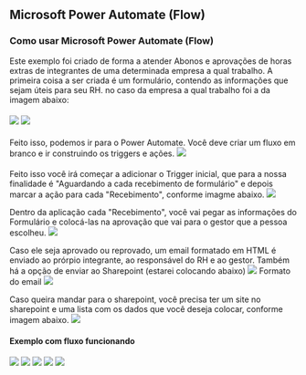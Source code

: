 ## Microsoft Power Automate (Flow)
### Como usar Microsoft Power Automate (Flow)
Este exemplo foi criado de forma a atender Abonos e aprovações de horas extras de integrantes de uma determinada empresa a qual trabalho.
A primeira coisa a ser criada é um formulário, contendo as informações que sejam úteis para seu RH. no caso da empresa a qual trabalho foi a da imagem abaixo:
####  
![](https://github.com/msoaresrocha/Microsoft-Power-Automate-Flow-/blob/main/MD/2020-12-04%2013_57_44-Microsoft%20Forms.png)
![](https://github.com/msoaresrocha/Microsoft-Power-Automate-Flow-/blob/main/MD/2020-12-04%2013_58_02-Microsoft%20Forms.png)

####  
Feito isso, podemos ir para o Power Automate.
Você deve criar um fluxo em branco e ir construindo os triggers e ações.
![](https://github.com/msoaresrocha/Microsoft-Power-Automate-Flow-/blob/main/MD/2020-12-04%2014_24_37-Gerenciar%20seus%20fluxos%20_%20Microsoft%20Power%20Automate.png)

####  
Feito isso você irá começar a adicionar o Trigger inicial, que para a nossa finalidade é "Aguardando a cada recebimento de formulário" e depois marcar a ação para cada "Recebimento", conforme imagme abaixo.
![](https://github.com/msoaresrocha/Microsoft-Power-Automate-Flow-/blob/main/MD/2020-12-04%2014_28_52-Editar%20o%20fluxo%20_%20Power%20Automate.png)

Dentro da aplicação cada "Recebimento", você vai pegar as informações do Formulário e colocá-las na aprovação que vai para o gestor que a pessoa escolheu.
![](https://github.com/msoaresrocha/Microsoft-Power-Automate-Flow-/blob/main/MD/2020-12-04%2014_31_59-Editar%20o%20fluxo%20_%20Power%20Automate.png)

Caso ele seja aprovado ou reprovado, um email formatado em HTML é enviado ao prórpio integrante, ao responsável do RH e ao gestor. Também há a opção de enviar ao Sharepoint (estarei colocando abaixo)
![](https://github.com/msoaresrocha/Microsoft-Power-Automate-Flow-/blob/main/MD/2020-12-04%2014_35_15-Editar%20o%20fluxo%20_%20Power%20Automate.png)
Formato do email
![](https://github.com/msoaresrocha/Microsoft-Power-Automate-Flow-/blob/main/MD/2020-12-04%2014_48_18-Window.png)

Caso queira mandar para o sharepoint, você precisa ter um site no sharepoint e uma lista com os dados que você deseja colocar, conforme imagem abaixo.
![](https://github.com/msoaresrocha/Microsoft-Power-Automate-Flow-/blob/main/MD/2020-12-04%2014_51_02-Editar%20o%20fluxo%20_%20Power%20Automate.png)


####  Exemplo com fluxo funcionando
![](https://github.com/msoaresrocha/Microsoft-Power-Automate-Flow-/blob/main/MD/2020-12-04%2014_53_49-Microsoft%20Forms.png)
![](https://github.com/msoaresrocha/Microsoft-Power-Automate-Flow-/blob/main/MD/2020-12-04%2014_54_13-Microsoft%20Forms.png)
![](https://github.com/msoaresrocha/Microsoft-Power-Automate-Flow-/blob/main/MD/2020-12-04%2014_55_03-Email.png)
![](https://github.com/msoaresrocha/Microsoft-Power-Automate-Flow-/blob/main/MD/2020-12-04%2014_56_22-Email.png)
![](https://github.com/msoaresrocha/Microsoft-Power-Automate-Flow-/blob/main/MD/2020-12-04%2015_02_41-Sem%20t%C3%ADtulo%20-%20Paint.png)
